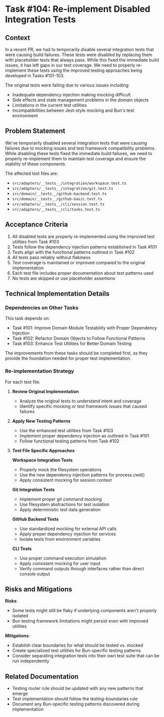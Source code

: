 # Task #104: Re-implement Disabled Integration Tests

## Context

In a recent PR, we had to temporarily disable several integration tests that were causing build failures. These tests were disabled by replacing them with placeholder tests that always pass. While this fixed the immediate build issues, it has left gaps in our test coverage. We need to properly re-implement these tests using the improved testing approaches being developed in Tasks #101-103.

The original tests were failing due to various issues including:

- Inadequate dependency injection making mocking difficult
- Side effects and state management problems in the domain objects
- Limitations in the current test utilities
- Incompatibilities between Jest-style mocking and Bun's test environment

## Problem Statement

We've temporarily disabled several integration tests that were causing failures due to mocking issues and test framework compatibility problems. While disabling these tests fixed the immediate build failures, we need to properly re-implement them to maintain test coverage and ensure the stability of these components.

The affected test files are:

- `src/adapters/__tests__/integration/workspace.test.ts`
- `src/adapters/__tests__/integration/git.test.ts`
- `src/domain/__tests__/github-backend.test.ts`
- `src/domain/__tests__/github-basic.test.ts`
- `src/adapters/__tests__/cli/session.test.ts`
- `src/adapters/__tests__/cli/tasks.test.ts`

## Acceptance Criteria

1. All disabled tests are properly re-implemented using the improved test utilities from Task #103
2. Tests follow the dependency injection patterns established in Task #101
3. Tests align with the functional patterns outlined in Task #102
4. All tests pass reliably without flakiness
5. Test coverage is maintained or improved compared to the original implementation
6. Each test file includes proper documentation about test patterns used
7. No tests are skipped or use placeholder assertions

## Technical Implementation Details

### Dependencies on Other Tasks

This task depends on:

- Task #101: Improve Domain Module Testability with Proper Dependency Injection
- Task #102: Refactor Domain Objects to Follow Functional Patterns
- Task #103: Enhance Test Utilities for Better Domain Testing

The improvements from these tasks should be completed first, as they provide the foundation needed for proper test implementation.

### Re-implementation Strategy

For each test file:

1. **Review Original Implementation**

   - Analyze the original tests to understand intent and coverage
   - Identify specific mocking or test framework issues that caused failures

2. **Apply New Testing Patterns**

   - Use the enhanced test utilities from Task #103
   - Implement proper dependency injection as outlined in Task #101
   - Follow functional testing patterns from Task #102

3. **Test File Specific Approaches**

   **Workspace Integration Tests**

   - Properly mock the filesystem operations
   - Use the new dependency injection patterns for process.cwd()
   - Apply consistent mocking for session context

   **Git Integration Tests**

   - Implement proper git command mocking
   - Use filesystem abstractions for test isolation
   - Apply deterministic test data generation

   **GitHub Backend Tests**

   - Use standardized mocking for external API calls
   - Apply proper dependency injection for services
   - Isolate tests from environment variables

   **CLI Tests**

   - Use proper command execution simulation
   - Apply consistent mocking for user input
   - Verify command outputs through interfaces rather than direct console output

## Risks and Mitigations

**Risks**:

- Some tests might still be flaky if underlying components aren't properly isolated
- Bun testing framework limitations might persist even with improved utilities

**Mitigations**:

- Establish clear boundaries for what should be tested vs. mocked
- Create specialized test utilities for Bun-specific testing patterns
- Consider separating integration tests into their own test suite that can be run independently

## Related Documentation

- Testing router rule should be updated with any new patterns that emerge
- Test implementation should follow the testing-boundaries rule
- Document any Bun-specific testing patterns discovered during implementation
